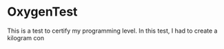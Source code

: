 # OxygenTest
This is a test to certify my programming level. In this test, I had to create a kilogram con

